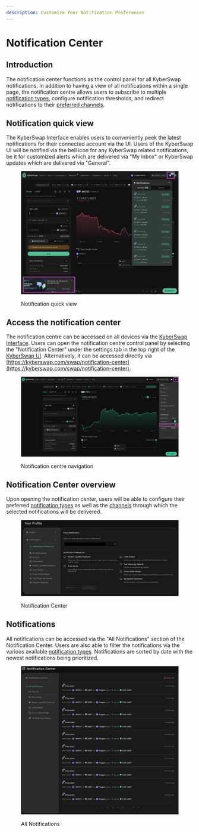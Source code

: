 ```yaml
---
description: Customize Your Notification Preferences
---
```


# Notification Center

## Introduction

The notification center functions as the control panel for all KyberSwap notifications. In addition to having a view of all notifications within a single page, the notification centre allows users to subscribe to multiple [notification types](./#types-of-notifications), configure notification thresholds, and redirect notifications to their [preferred channels](./#notification-channels).

## Notification quick view

The KyberSwap Interface enables users to conveniently peek the latest notifications for their connected account via the UI. Users of the KyberSwap UI will be notified via the bell icon for any KyberSwap related notifications, be it for customized alerts which are delivered via "My inbox" or KyberSwap updates which are delivered via "General".

<figure><img src="../../../.gitbook/assets/image (163).png" alt=""><figcaption><p>Notification quick view</p></figcaption></figure>

## Access the notification center

The notification centre can be accessed on all devices via the [KyberSwap Interface](../). Users can open the notification centre control panel by selecting the "Notification Center" under the settings tab in the top right of the [KyberSwap UI](https://kyberswap.com/swap/). Alternatively, it can be accessed directly via [https://kyberswap.com/swap/notification-center](https://kyberswap.com/swap/notification-center).

<figure><img src="../../../.gitbook/assets/image (85).png" alt=""><figcaption><p>Notification centre navigation</p></figcaption></figure>

## Notification Center overview

Upon opening the notification center, users will be able to configure their preferred [notification types](./#types-of-notifications) as well as the [channels](./#notification-channels) through which the selected notifications will be delivered.

<figure><img src="../../../.gitbook/assets/NotificationCentre_Overview.png" alt=""><figcaption><p>Notification Center</p></figcaption></figure>

## Notifications

All notifications can be accessed via the "All Notifications" section of the Notification Center. Users are also able to filter the notifications via the various available [notification types](./#types-of-notifications). Notifications are sorted by date with the newest notifications being prioritized.

<figure><img src="../../../.gitbook/assets/image (50).png" alt=""><figcaption><p>All Notifications</p></figcaption></figure>
